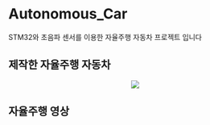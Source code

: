 # Autonomous_Car
STM32와 초음파 센서를 이용한 자율주행 자동차 프로젝트 입니다
## 제작한 자율주행 자동차
<p align="center">
  <img src="https://github.com/youngbin-son/Autonomous_Car/assets/153488831/38f5f3f7-2ce4-491e-8efd-77c2fa4db7d8">
</p>

## 자율주행 영상
